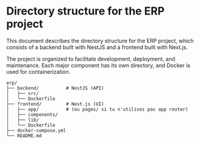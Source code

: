 # Directory structure for the ERP project

This document describes the directory structure for the ERP project, which consists of a backend built with NestJS and a frontend built with Next.js.

The project is organized to facilitate development, deployment, and maintenance. Each major component has its own directory, and Docker is used for containerization.


```
erp/
├── backend/          # NestJS (API)
│   ├── src/
│   └── Dockerfile
├── frontend/         # Next.js (UI)
│   ├── app/          # (ou pages/ si tu n'utilises pas app router)
│   ├── components/
│   ├── lib/
│   └── Dockerfile
├── docker-compose.yml
└── README.md
```